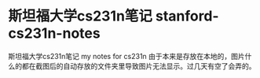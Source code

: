 # 斯坦福大学cs231n笔记 stanford-cs231n-notes
斯坦福大学cs231n笔记
my notes for cs231n
由于本来是存放在本地的，图片什么的都在截图后的自动存放的文件夹里导致图片无法显示。过几天有空了会弄的。
